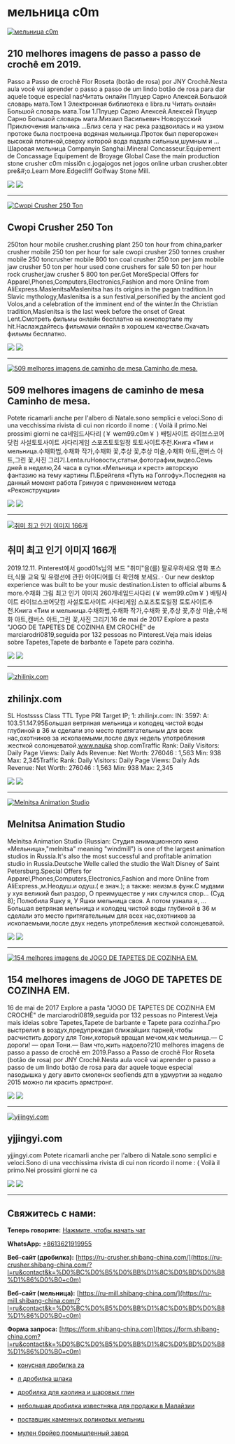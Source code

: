 # мельница c0m

<a href="https://swt.shibang-china.com/?l=ru&img&k=%D0%BC%D0%B5%D0%BB%D1%8C%D0%BD%D0%B8%D1%86%D0%B0+c0m" target="_blank">![мельница c0m](http://static.shibang-china.com/all-800x300/838.jpg)</a>

## 210 melhores imagens de passo a passo de croch&#234; em 2019.
Passo a Passo de croch&#234; Flor Roseta (bot&#227;o de rosa) por JNY Croch&#234;.Nesta aula voc&#234; vai aprender o passo a passo de um lindo bot&#227;o de rosa para dar aquele toque especial nasЧитать онлайн Плуцер Сарно Алексей.Большой словарь мата.Том 1 Электронная библиотека e libra.ru Читать онлайн Большой словарь мата.Том 1.Плуцер Сарно Алексей.Алексей Плуцер Сарно Большой словарь мата.Михаил Васильевич Новорусский Приключения мальчика …Близ села у нас река раздвоилась и на узком протоке была построена водяная мельница.Проток был перегорожен высокой плотиной,сверху которой вода падала сильным,шумным и …Шаровая мельница Companyin Sanghai.Mineral Concasseur.Equipement de Concassage Equipement de Broyage Global Case the main production stone crusher c0m missi0n c.jogajogos net jogos online urban crusher.obter pre&amp;#;o.Learn More.Edgecliff Golfway Stone Mill.


<a href="https://whatsapp.shibangsoft.com/WhatsApp.php" target="_blank" title="WhatsApp">![](http://static.shibang-china.com/icon/whatsapp.png)</a> <a href="https://swt.shibang-china.com/?l=ru&icon&k=%D0%BC%D0%B5%D0%BB%D1%8C%D0%BD%D0%B8%D1%86%D0%B0+c0m" target="_blank">![](http://static.shibang-china.com/icon/chat-ru.png)</a>

---

<a href="https://swt.shibang-china.com/?l=ru&img&k=%D0%BC%D0%B5%D0%BB%D1%8C%D0%BD%D0%B8%D1%86%D0%B0+c0m" target="_blank">![Cwopi Crusher 250 Ton](http://static.shibang-china.com/all-800x300/569.jpg)</a>

## Cwopi Crusher 250 Ton
250ton hour mobile crusher.crushing plant 250 ton hour from china,parker crusher mobile 250 ton per hour for sale cwopi crusher 250 tonnes crusher mobile 250 toncrusher mobile 800 ton coal crusher 250 ton per jam mobile jaw crusher 50 ton per hour used cone crushers for sale 50 ton per hour rock crusher,jaw crusher 5 800 ton per.Get MoreSpecial Offers for Apparel,Phones,Computers,Electronics,Fashion and more Online from AliExpress.MaslenitsaMaslenitsa has its origins in the pagan tradition.In Slavic mythology,Maslenitsa is a sun festival,personified by the ancient god Volos,and a celebration of the imminent end of the winter.In the Christian tradition,Maslenitsa is the last week before the onset of Great Lent.Смотреть фильмы онлайн бесплатно на кинопортале my hit.Наслаждайтесь фильмами онлайн в хорошем качестве.Скачать фильмы бесплатно.


<a href="https://whatsapp.shibangsoft.com/WhatsApp.php" target="_blank" title="WhatsApp">![](http://static.shibang-china.com/icon/whatsapp.png)</a> <a href="https://swt.shibang-china.com/?l=ru&icon&k=%D0%BC%D0%B5%D0%BB%D1%8C%D0%BD%D0%B8%D1%86%D0%B0+c0m" target="_blank">![](http://static.shibang-china.com/icon/chat-ru.png)</a>

---

<a href="https://swt.shibang-china.com/?l=ru&img&k=%D0%BC%D0%B5%D0%BB%D1%8C%D0%BD%D0%B8%D1%86%D0%B0+c0m" target="_blank">![509 melhores imagens de caminho de mesa Caminho de mesa.](http://static.shibang-china.com/all-800x300/1170.jpg)</a>

## 509 melhores imagens de caminho de mesa Caminho de mesa.
Potete ricamarli anche per l'albero di Natale.sono semplici e veloci.Sono di una vecchissima rivista di cui non ricordo il nome : ( Voil&#224; il primo.Nei prossimi giorni ne ca네임드사다리 (￥ wem99.c0m￥ ) 배팅사이트 라이브스코어닷컴 사설토토사이트 사다리게임 스포츠토토일정 토토사이트추천.Книга &#171;Тим и мельница.수채화법,수채화 작가,수채화 꽃,추상 꽃,추상 미술,수채화 아트,캔버스 아트,그린 꽃,사진 그리기.Lenta.ruНовости,статьи,фотографии,видео.Семь дней в неделю,24 часа в сутки.&#171;Мельница и крест&#187; авторскую фантазию на тему картины П.Брейгеля &#171;Путь на Голгофу&#187;.Последняя на данный момент работа Гринуэя с применением метода &#171;Реконструкции&#187;


<a href="https://whatsapp.shibangsoft.com/WhatsApp.php" target="_blank" title="WhatsApp">![](http://static.shibang-china.com/icon/whatsapp.png)</a> <a href="https://swt.shibang-china.com/?l=ru&icon&k=%D0%BC%D0%B5%D0%BB%D1%8C%D0%BD%D0%B8%D1%86%D0%B0+c0m" target="_blank">![](http://static.shibang-china.com/icon/chat-ru.png)</a>

---

<a href="https://swt.shibang-china.com/?l=ru&img&k=%D0%BC%D0%B5%D0%BB%D1%8C%D0%BD%D0%B8%D1%86%D0%B0+c0m" target="_blank">![취미 최고 인기 이미지 166개](http://static.shibang-china.com/all-800x300/528.jpg)</a>

## 취미 최고 인기 이미지 166개
2019.12.11. Pinterest에서 good01s님의 보드 &quot;취미&quot;을(를) 팔로우하세요.영화 포스터,식물 교육 및 유령선에 관한 아이디어를 더 확인해 보세요.&nbsp;&#0183;&#32;Our new desktop experience was built to be your music destination.Listen to official albums &amp; more.수채화 그림 최고 인기 이미지 260개네임드사다리 (￥ wem99.c0m￥ ) 배팅사이트 라이브스코어닷컴 사설토토사이트 사다리게임 스포츠토토일정 토토사이트추천.Книга &#171;Тим и мельница.수채화법,수채화 작가,수채화 꽃,추상 꽃,추상 미술,수채화 아트,캔버스 아트,그린 꽃,사진 그리기.16 de mai de 2017 Explore a pasta &quot;JOGO DE TAPETES DE COZINHA EM CROCH&#202;&quot; de marciarodri0819,seguida por 132 pessoas no Pinterest.Veja mais ideias sobre Tapetes,Tapete de barbante e Tapete para cozinha.


<a href="https://whatsapp.shibangsoft.com/WhatsApp.php" target="_blank" title="WhatsApp">![](http://static.shibang-china.com/icon/whatsapp.png)</a> <a href="https://swt.shibang-china.com/?l=ru&icon&k=%D0%BC%D0%B5%D0%BB%D1%8C%D0%BD%D0%B8%D1%86%D0%B0+c0m" target="_blank">![](http://static.shibang-china.com/icon/chat-ru.png)</a>

---

<a href="https://swt.shibang-china.com/?l=ru&img&k=%D0%BC%D0%B5%D0%BB%D1%8C%D0%BD%D0%B8%D1%86%D0%B0+c0m" target="_blank">![zhilinjx.com](http://static.shibang-china.com/all-800x300/1460.jpg)</a>

## zhilinjx.com
SL Hostssss Class TTL Type PRI Target IP; 1: zhilinjx.com: IN: 3597: A: 103.51.147.95Большая ветряная мельница и колодец чистой воды глубиной в 36 м сделали это место притягательным для всех нас,охотников за ископаемыми,после двух недель употребления жесткой солонцеватой.www.nauka shop.comTraffic Rank: Daily Visitors: Daily Page Views: Daily Ads Revenue: Net Worth: 276046 : 1,563 Min: 938 Max: 2,345Traffic Rank: Daily Visitors: Daily Page Views: Daily Ads Revenue: Net Worth: 276046 : 1,563 Min: 938 Max: 2,345


<a href="https://whatsapp.shibangsoft.com/WhatsApp.php" target="_blank" title="WhatsApp">![](http://static.shibang-china.com/icon/whatsapp.png)</a> <a href="https://swt.shibang-china.com/?l=ru&icon&k=%D0%BC%D0%B5%D0%BB%D1%8C%D0%BD%D0%B8%D1%86%D0%B0+c0m" target="_blank">![](http://static.shibang-china.com/icon/chat-ru.png)</a>

---

<a href="https://swt.shibang-china.com/?l=ru&img&k=%D0%BC%D0%B5%D0%BB%D1%8C%D0%BD%D0%B8%D1%86%D0%B0+c0m" target="_blank">![Melnitsa Animation Studio](http://static.shibang-china.com/all-800x300/224.jpg)</a>

## Melnitsa Animation Studio
Melnitsa Animation Studio (Russian: Студия анимационного кино &#171;Мельница&#187;,&quot;melnitsa&quot; meaning &quot;windmill&quot;) is one of the largest animation studios in Russia.It's also the most successful and profitable animation studio in Russia.Deutsche Welle called the studio the Walt Disney of Saint Petersburg.Special Offers for Apparel,Phones,Computers,Electronics,Fashion and more Online from AliExpress.,м.Неодуш.и одуш.( е знач.); а также: неизм.в функ.С мудами у хуя великий был раздор, О преимуществе у них случился спор… (Суд 8); Полюбила Яшку я, У Яшки мельница своя. А потом узнала я, …Большая ветряная мельница и колодец чистой воды глубиной в 36 м сделали это место притягательным для всех нас,охотников за ископаемыми,после двух недель употребления жесткой солонцеватой.


<a href="https://whatsapp.shibangsoft.com/WhatsApp.php" target="_blank" title="WhatsApp">![](http://static.shibang-china.com/icon/whatsapp.png)</a> <a href="https://swt.shibang-china.com/?l=ru&icon&k=%D0%BC%D0%B5%D0%BB%D1%8C%D0%BD%D0%B8%D1%86%D0%B0+c0m" target="_blank">![](http://static.shibang-china.com/icon/chat-ru.png)</a>

---

<a href="https://swt.shibang-china.com/?l=ru&img&k=%D0%BC%D0%B5%D0%BB%D1%8C%D0%BD%D0%B8%D1%86%D0%B0+c0m" target="_blank">![154 melhores imagens de JOGO DE TAPETES DE COZINHA EM.](http://static.shibang-china.com/all-800x300/892.jpg)</a>

## 154 melhores imagens de JOGO DE TAPETES DE COZINHA EM.
16 de mai de 2017 Explore a pasta &quot;JOGO DE TAPETES DE COZINHA EM CROCH&#202;&quot; de marciarodri0819,seguida por 132 pessoas no Pinterest.Veja mais ideias sobre Tapetes,Tapete de barbante e Tapete para cozinha.Грю выстрелил в воздух,предупреждая ближайших парней,чтобы расчистить дорогу для Тони,который вращал мечом,как мельница.— С дороги! — орал Тони.— Вам что,жить надоело?210 melhores imagens de passo a passo de croch&#234; em 2019.Passo a Passo de croch&#234; Flor Roseta (bot&#227;o de rosa) por JNY Croch&#234;.Nesta aula voc&#234; vai aprender o passo a passo de um lindo bot&#227;o de rosa para dar aquele toque especial nasодышка у дегу авито смоленск seofiends дтп в удмуртии за неделю 2015 можно ли красить армстронг.


<a href="https://whatsapp.shibangsoft.com/WhatsApp.php" target="_blank" title="WhatsApp">![](http://static.shibang-china.com/icon/whatsapp.png)</a> <a href="https://swt.shibang-china.com/?l=ru&icon&k=%D0%BC%D0%B5%D0%BB%D1%8C%D0%BD%D0%B8%D1%86%D0%B0+c0m" target="_blank">![](http://static.shibang-china.com/icon/chat-ru.png)</a>

---

<a href="https://swt.shibang-china.com/?l=ru&img&k=%D0%BC%D0%B5%D0%BB%D1%8C%D0%BD%D0%B8%D1%86%D0%B0+c0m" target="_blank">![yjjingyi.com](http://static.shibang-china.com/all-800x300/1196.jpg)</a>

## yjjingyi.com
yjjingyi.com Potete ricamarli anche per l'albero di Natale.sono semplici e veloci.Sono di una vecchissima rivista di cui non ricordo il nome : ( Voil&#224; il primo.Nei prossimi giorni ne ca

<a href="https://whatsapp.shibangsoft.com/WhatsApp.php" target="_blank" title="WhatsApp">![](http://static.shibang-china.com/icon/whatsapp.png)</a> <a href="https://swt.shibang-china.com/?l=ru&icon&k=%D0%BC%D0%B5%D0%BB%D1%8C%D0%BD%D0%B8%D1%86%D0%B0+c0m" target="_blank">![](http://static.shibang-china.com/icon/chat-ru.png)</a>

---
## Свяжитесь с нами:

**Теперь говорите:** [Нажмите, чтобы начать чат](https://swt.shibang-china.com?l=ru&contact&k=%D0%BC%D0%B5%D0%BB%D1%8C%D0%BD%D0%B8%D1%86%D0%B0+c0m)

**WhatsApp:**  [+8613621919955](https://whatsapp.shibangsoft.com/WhatsApp.php)

**Веб-сайт (дробилка):** [https://ru-crusher.shibang-china.com/](https://ru-crusher.shibang-china.com/?l=ru&contact&k=%D0%BC%D0%B5%D0%BB%D1%8C%D0%BD%D0%B8%D1%86%D0%B0+c0m)

**Веб-сайт (мельница):** [https://ru-mill.shibang-china.com/](https://ru-mill.shibang-china.com/?l=ru&contact&k=%D0%BC%D0%B5%D0%BB%D1%8C%D0%BD%D0%B8%D1%86%D0%B0+c0m)

**Форма запроса:** [https://form.shibang-china.com](https://form.shibang-china.com?l=ru&contact&k=%D0%BC%D0%B5%D0%BB%D1%8C%D0%BD%D0%B8%D1%86%D0%B0+c0m)

* [конусная дробилка za](../132/%D0%BA%D0%BE%D0%BD%D1%83%D1%81%D0%BD%D0%B0%D1%8F%20%D0%B4%D1%80%D0%BE%D0%B1%D0%B8%D0%BB%D0%BA%D0%B0%20za.md)

* [л дробилка шлака](../133/%D0%BB%20%D0%B4%D1%80%D0%BE%D0%B1%D0%B8%D0%BB%D0%BA%D0%B0%20%D1%88%D0%BB%D0%B0%D0%BA%D0%B0.md)

* [дробилка для каолина и шаровых глин](../131/%D0%B4%D1%80%D0%BE%D0%B1%D0%B8%D0%BB%D0%BA%D0%B0%20%D0%B4%D0%BB%D1%8F%20%D0%BA%D0%B0%D0%BE%D0%BB%D0%B8%D0%BD%D0%B0%20%D0%B8%20%D1%88%D0%B0%D1%80%D0%BE%D0%B2%D1%8B%D1%85%20%D0%B3%D0%BB%D0%B8%D0%BD.md)

* [небольшая дробилка известняка для продажи в Малайзии](../133/%D0%BD%D0%B5%D0%B1%D0%BE%D0%BB%D1%8C%D1%88%D0%B0%D1%8F%20%D0%B4%D1%80%D0%BE%D0%B1%D0%B8%D0%BB%D0%BA%D0%B0%20%D0%B8%D0%B7%D0%B2%D0%B5%D1%81%D1%82%D0%BD%D1%8F%D0%BA%D0%B0%20%D0%B4%D0%BB%D1%8F%20%D0%BF%D1%80%D0%BE%D0%B4%D0%B0%D0%B6%D0%B8%20%D0%B2%20%D0%9C%D0%B0%D0%BB%D0%B0%D0%B9%D0%B7%D0%B8%D0%B8.md)

* [поставщик каменных роликовых мельниц](../134/%D0%BF%D0%BE%D1%81%D1%82%D0%B0%D0%B2%D1%89%D0%B8%D0%BA%20%D0%BA%D0%B0%D0%BC%D0%B5%D0%BD%D0%BD%D1%8B%D1%85%20%D1%80%D0%BE%D0%BB%D0%B8%D0%BA%D0%BE%D0%B2%D1%8B%D1%85%20%D0%BC%D0%B5%D0%BB%D1%8C%D0%BD%D0%B8%D1%86.md)

* [мулен бройер промышленный завод](../131/%D0%BC%D1%83%D0%BB%D0%B5%D0%BD%20%D0%B1%D1%80%D0%BE%D0%B9%D0%B5%D1%80%20%D0%BF%D1%80%D0%BE%D0%BC%D1%8B%D1%88%D0%BB%D0%B5%D0%BD%D0%BD%D1%8B%D0%B9%20%D0%B7%D0%B0%D0%B2%D0%BE%D0%B4.md)